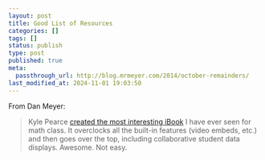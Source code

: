 ```yaml
---
layout: post
title: Good List of Resources
categories: []
tags: []
status: publish
type: post
published: true
meta:
  passthrough_url: http://blog.mrmeyer.com/2014/october-remainders/
last_modified_at: 2024-11-01 19:03:50
---
```


From Dan Meyer:


>Kyle Pearce 
[created the most interesting iBook](http://tapintoteenminds.com/2014/09/20/free-pythagorean-theorem-ibook/) I have ever seen for math class. It overclocks all the built-in features (video embeds, etc.) and then goes over the top, including collaborative student data displays. Awesome. Not easy.
